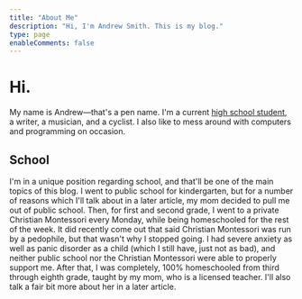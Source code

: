 ```yaml
---
title: "About Me"
description: "Hi, I'm Andrew Smith. This is my blog."
type: page
enableComments: false
---
```


# Hi. 

My name is Andrew—that's a pen name. I'm a current [high school student](#school), a writer, a musician, and a cyclist. I also like to mess around with computers and programming on occasion.

## School
I'm in a unique position regarding school, and that'll be one of the main topics of this blog. I went to public school for kindergarten, but for a number of reasons which I'll talk about in a later article, my mom decided to pull me out of public school. Then, for first and second grade, I went to a private Christian Montessori every Monday, while being homeschooled for the rest of the week. It did recently come out that said Christian Montessori was run by a pedophile, but that wasn't why I stopped going. I had severe anxiety as well as panic disorder as a child (which I still have, just not as bad), and neither public school nor the Christian Montessori were able to properly support me. After that, I was completely, 100% homeschooled from third through eighth grade, taught by my mom, who is a licensed teacher. I'll also talk a fair bit more about her in a later article.

